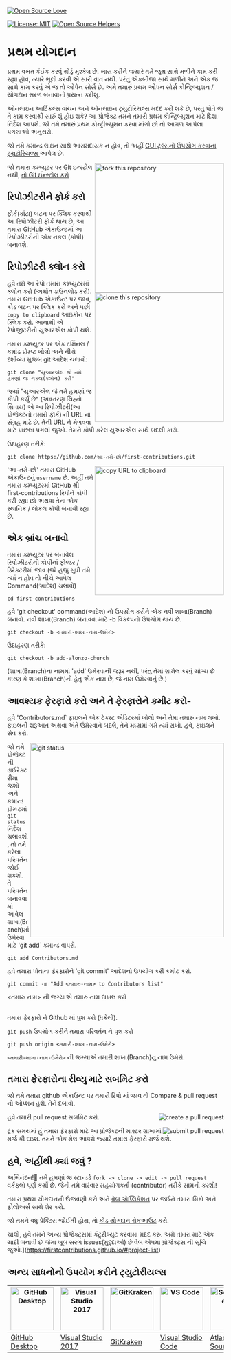 ﻿[![Open Source Love](https://badges.frapsoft.com/os/v1/open-source.svg?v=103)](https://github.com/ellerbrock/open-source-badges/)

[![License: MIT](https://img.shields.io/badge/License-MIT-green.svg)](https://opensource.org/licenses/MIT)
[![Open Source Helpers](https://www.codetriage.com/roshanjossey/first-contributions/badges/users.svg)](https://www.codetriage.com/roshanjossey/first-contributions)

# પ્રથમ યોગદાન

પ્રથમ વખત કંઈક કરવું થોડું મુશ્કેલ છે. ખાસ કરીને જ્યારે તમે જુથ સાથે મળીને કામ કરી રહ્યા હોવ, ત્યારે ભૂલો કરવી એ સારી વાત નથી. પરંતુ એકબીજા સાથે મળીને અને એક જ સાથે કામ કરવું એ જ તો ઓપેન સોર્સ છે. અમે તમારું પ્રથમ ઓપન સોર્સ કોન્ટ્રિબ્યુશન / યોગદાન સરળ બનાવાનો પ્રયત્ન કરીશુ.

ઓનલાઇન આર્ટિકલ્સ વાંચન અને ઓનલાઇન ટ્યુટોરિયલ્સ મદદ કરી શકે છે, પરંતુ પોતે જ તે કામ કરવાથી સારું શું હોઇ શકે? આ પ્રોજેક્ટ તમને તમારી પ્રથમ કોન્ટ્રિબ્યુશન માટે દિશા નિર્દેશ આપશે. જો તમે તમારું પ્રથમ કોન્ટ્રીબ્યુશન કરવા માંગો છો તો આગળ આપેલા પગલાઓ અનુસરો.

જો તમે કમાન્ડ લાઇન સાથે આરામદાયક ન હોવ, તો અહીં [ GUI ટૂલ્સનો ઉપયોગ કરવાના ટ્યુટોરિયલ્સ ](https://github.com/firstcontributions/first-contributions#tutorials-using-other-tools) આપેલ છે.

<img align="right" width="300" src="https://firstcontributions.github.io/assets/Readme/fork.png" alt="fork this repository" />

જો તમારા કમ્પ્યુટર પર Git ઇન્સ્ટોલ નથી, [ તો Git ઈન્સ્ટોલ કરો](https://help.github.com/articles/set-up-git/)

## રિપોઝીટરીને ફોર્ક કરો

ફોર્ક(કાંટા) બટન પર ક્લિક કરવાથી આ રિપોઝીટરી ફોર્ક થાય છે, આ તમારા GitHub એકાઉન્ટમાં આ રિપોઝીટરીની એક નકલ (કોપી) બનાવશે.

## રિપોઝીટરી ક્લોન કરો

<img align="right" width="300" src="https://firstcontributions.github.io/assets/Readme/clone.png" alt="clone this repository" />

હવે તમે આ રેપો તમારા કમ્પ્યુટરમાં ક્લોન કરો (અર્થાત ડાઉનલોડ કરો). તમારા GitHub એકાઉન્ટ પર જાવ, કોડ બટન પર ક્લિક કરો અને પછી `copy to clipboard` આઇકોન પર ક્લિક કરો. આનાથી એ રેપોજીટરીનો યુઆરએલ કોપી થશે.

તમારા કમ્પ્યુટર પર એક ટર્મિનલ / કમાંડ પ્રોમ્પ્ટ ખોલો અને નીચે દર્શાવ્યા મુજબ git આદેશ ચલાવો:

```
git clone "યુઆરએલ જે તમે હમણાં જ નકલ(ક્લોન) કરી"
```

જ્યાં "યુઆરએલ જે તમે હમણાં જ કોપી કર્યું છે" (અવતરણ ચિહ્નો સિવાય) એ આ રિપોઝીટરી(આ પ્રોજેક્ટનો તમારો ફૉર્ક) ની URL ના સંગ્રહ માટે છે. તેની URL ને મેળવવા માટે પાછલા પગલાં જુઓ. તેમને કોપી કરેલ યુઆરએલ સાથે બદલી કાઢો.

ઉદાહરણ તરીકે:

```
git clone https://github.com/આ-તમે-છો/first-contributions.git
```

<img align="right" width="300" src="https://firstcontributions.github.io/assets/Readme/copy-to-clipboard.png" alt="copy URL to clipboard" />

'આ-તમે-છો' તમારા GitHub એકાઉન્ટનું `username` છે. અહીં તમે તમારા કમ્પ્યુટરમાં GitHub થી first-contributions રિપોને કોપી કરી રહ્યા છો અથવા તેના એક સ્થાનિક / લોકલ કોપી બનાવી રહ્યા છે.

## એક બ્રાંચ બનાવો

તમારા કમ્પ્યુટર પર બનાવેલ રિપોઝીટરીની કોપીનાં ફોલ્ડર / ડિરેક્ટરીમાં જાવ (જો હજુ સુધી તમે ત્યાં ન હોવ તો નીચે આપેલ Command(આદેશ) ચલાવો)

```
cd first-contributions
```

હવે 'git checkout' command(આદેશ) નો ઉપયોગ કરીને એક નવી શાખા(Branch) બનાવો. નવી શાખા(Branch) બનાવવા માટે -b વિકલ્પનો ઉપયોગ થાય છે.

```
git checkout -b <તમારી-શાખા-નામ-ઉમેરો>
```

ઉદાહરણ તરીકે:

```
git checkout -b add-alonzo-church
```

(શાખા(Branch)ના નામમાં 'add' ઉમેરવાની જરૂર નથી, પરંતુ તેમાં શામેલ કરવું યોગ્ય છે કારણ કે શાખા(Branch)નો હેતુ એક નામ છે, જે નામ ઉમેરવાનું છે.)

## આવશ્યક ફેરફારો કરો અને તે ફેરફારોને કમીટ કરો-

હવે 'Contributors.md` ફાઇલને એક ટેક્સ્ટ એડિટરમાં ખોલો અને તેમા તમારુ નામ લખો. ફાઇલની શરૂઆત અથવા અંતે ઉમેરવાને બદલે, તેને મધ્યમાં ગમે ત્યાં રાખો. હવે, ફાઇલને સેવ કરો.

<img align="right" width="450" src="https://firstcontributions.github.io/assets/Readme/git-status.png" alt="git status" />

જો તમે પ્રોજેક્ટની ડાઈરેક્ટરીમા જશો અને કમાન્ડ પ્રોમ્પ્ટમાં `git status` નિર્દેશ ચલાવશો, તો તમે કરેલા પરિવર્તન જોઈ શક્શો. તે પરિવર્તન બનાવવામાં આવેલ શાખા(Branch)માં ઉમેરવા માટે 'git add` કમાન્ડ વાપરો.

```
git add Contributors.md
```

હવે તમારા પોતાના ફેરફારોને 'git commit' આદેશનો ઉપયોગ કરી કમીટ કરો.

```
git commit -m "Add <તમારુ-નામ> to Contributors list"
```

<તમારુ નામ> ની જગ્યાએ તમારું નામ દાખલ કરો

##

તમારા ફેરફારો ને Github માં પુશ કરો (ધકેલો).

`git push` ઉપયોગ કરીને તમારા પરિવર્તન ને પુશ કરો

```
git push origin <તમારી-શાખા-નામ-ઉમેરો>
```

`<તમારી-શાખા-નામ-ઉમેરો>` ની જગ્યાએ તમારી શાખા(Branch)નુ નામ ઉમેરો.

## તમારા ફેરફારોના રીવ્યુ માટે સબમિટ કરો

જો તમે તમારા github એકાઉન્ટ પર તમારી રિપો માં જાવ તો Compare & pull request નો ઓપ્શન હશે. તેને દબાવો.

<img style="float: right;" src="https://firstcontributions.github.io/assets/Readme/compare-and-pull.png" alt="create a pull request" />

હવે તમારી pull request સબમિટ કરો.

<img style="float: right;" src="https://firstcontributions.github.io/assets/Readme/submit-pull-request.png" alt="submit pull request" />
ટૂંક સમયમાં હું તમારા ફેરફારો માટે આ પ્રોજેક્ટની માસ્ટર શાખામાં મર્જ ક્રી દઇશ. તમને એક મેલ આવશે જ્યારે તમારા ફેરફારો મર્જ થશે.

## હવે, અહીંથી ક્યાં જવું ?

અભિનંદન!:tada: તમે હમણાં જ સ્ટાન્ડર્ડ `fork -> clone -> edit -> pull request` વર્કફ્લો પૂર્ણ કર્યો છે. જેનો તમે વારંવાર સહયોગકર્તા (contributor) તરીકે સામનો કરશો!

તમારા પ્રથમ યોગદાનની ઉજવણી કરો અને [વેબ એપ્લિકેશન](https://firstcontributions.github.io/#social-share) પર જઈને તમારા મિત્રો અને ફોલોઅર્સ સાથે શેર કરો.

જો તમને વધુ પ્રેક્ટિસ જોઈતી હોય, તો [કોડ યોગદાન ચેકઆઉટ](https://github.com/roshanjossey/code-contributions) કરો.

ચાલો, હવે તમને અન્ય પ્રોજેક્ટ્સમાં કંટ્ર્રીબ્યુટ કરવામા મદદ કરુ. અમે તમારા માટે એક યાદી બનાવી છે જેમા ખૂબ સરળ issues(મુદ્દાઓ) છે વેબ એપમા પ્રોજેક્ટ્સ ની સૂચિ જુઓ.](https://firstcontributions.github.io/#project-list)

## અન્ય સાધનોનો ઉપયોગ કરીને ટ્યુટોરીયલ્સ

| <a href="../gui-tool-tutorials/github-desktop-tutorial.md"><img alt="GitHub Desktop" src="https://desktop.github.com/images/desktop-icon.svg" width="100"></a> | <a href="../gui-tool-tutorials/github-windows-vs2017-tutorial.md"><img alt="Visual Studio 2017" src="https://upload.wikimedia.org/wikipedia/commons/c/cd/Visual_Studio_2017_Logo.svg" width="100"></a> | <a href="../gui-tool-tutorials/gitkraken-tutorial.md"><img alt="GitKraken" src="https://firstcontributions.github.io/assets/gui-tool-tutorials/gitkraken-tutorial/gk-icon.png" width="100"></a> | <a href="../gui-tool-tutorials/github-windows-vs-code-tutorial.md"><img alt="VS Code" src="https://upload.wikimedia.org/wikipedia/commons/1/1c/Visual_Studio_Code_1.35_icon.png" width=100></a> | <a href="../gui-tool-tutorials/sourcetree-macos-tutorial.md"><img alt="Sourcetree App" src="https://wac-cdn.atlassian.com/dam/jcr:81b15cde-be2e-4f4a-8af7-9436f4a1b431/Sourcetree-icon-blue.svg" width=100></a> | <a href="../gui-tool-tutorials/github-windows-intellij-tutorial.md"><img alt="IntelliJ IDEA" src="https://upload.wikimedia.org/wikipedia/commons/thumb/9/9c/IntelliJ_IDEA_Icon.svg/512px-IntelliJ_IDEA_Icon.svg.png" width=100></a> |
| -------------------------------------------------------------------------------------------------------------------------------------------------------------- | ------------------------------------------------------------------------------------------------------------------------------------------------------------------------------------------------------ | ----------------------------------------------------------------------------------------------------------------------------------------------------------------------------------------------- | ----------------------------------------------------------------------------------------------------------------------------------------------------------------------------------------------- | --------------------------------------------------------------------------------------------------------------------------------------------------------------------------------------------------------------- | ----------------------------------------------------------------------------------------------------------------------------------------------------------------------------------------------------------------------------------- |
| [GitHub Desktop](../gui-tool-tutorials/github-desktop-tutorial.md)                                                                                             | [Visual Studio 2017](../gui-tool-tutorials/github-windows-vs2017-tutorial.md)                                                                                                                          | [GitKraken](../gui-tool-tutorials/gitkraken-tutorial.md)                                                                                                                                        | [Visual Studio Code](../gui-tool-tutorials/github-windows-vs-code-tutorial.md)                                                                                                                  | [Atlassian Sourcetree](../gui-tool-tutorials/sourcetree-macos-tutorial.md)                                                                                                                                      | [IntelliJ IDEA](../gui-tool-tutorials/github-windows-intellij-tutorial.md)                                                                                                                                                          |
